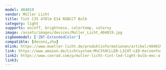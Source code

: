 ```yaml
---
model: 404019
vendor: Müller Licht 
title: Tint C35 470lm E14 RGBCCT Bulb
category: light
supports: on/off, brightness, colortemp, colorxy
image: /assets/images/devices/Muller_Licht_404019.jpg
zigbeemodel: ['ZBT-ExtendedColor']
compatible: [deconz,zha]
mlink: https://www.mueller-licht.de/produktinformationen/artikel/404019/
link: https://www.amazon.de/Lichtsystem-M%C3%9CLLER-LICHT-LED-Kerzenform-unterschiedliche-Zusatzlampe/dp/B07ND8LBNW
link2: https://www.conrad.com/p/muller-licht-tint-led-light-bulb-eec-a-a-e-e14-6-w-rgbw-1991911
link3: 
---
```

